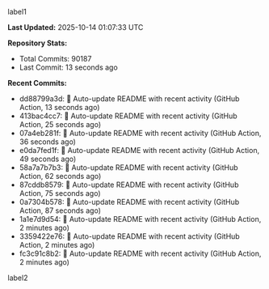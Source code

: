 
label1 
<!-- ACTIVITY_START -->
**Last Updated:** 2025-10-14 01:07:33 UTC

**Repository Stats:**
- Total Commits: 90187
- Last Commit: 13 seconds ago

**Recent Commits:**
- dd88799a3d: 🤖 Auto-update README with recent activity (GitHub Action, 13 seconds ago)
- 413bac4cc7: 🤖 Auto-update README with recent activity (GitHub Action, 25 seconds ago)
- 07a4eb281f: 🤖 Auto-update README with recent activity (GitHub Action, 36 seconds ago)
- e0da7fed1f: 🤖 Auto-update README with recent activity (GitHub Action, 49 seconds ago)
- 58a7a7b7b3: 🤖 Auto-update README with recent activity (GitHub Action, 62 seconds ago)
- 87cddb8579: 🤖 Auto-update README with recent activity (GitHub Action, 75 seconds ago)
- 0a7304b578: 🤖 Auto-update README with recent activity (GitHub Action, 87 seconds ago)
- 1a1e7d9d54: 🤖 Auto-update README with recent activity (GitHub Action, 2 minutes ago)
- 3359422e76: 🤖 Auto-update README with recent activity (GitHub Action, 2 minutes ago)
- fc3c91c8b2: 🤖 Auto-update README with recent activity (GitHub Action, 2 minutes ago)
<!-- ACTIVITY_END -->

label2
